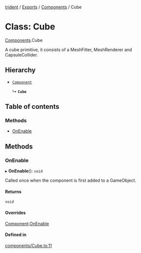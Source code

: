 [trident](../README.md) / [Exports](../modules.md) / [Components](../modules/Components.md) / Cube

# Class: Cube

[Components](../modules/Components.md).Cube

A cube primitive, it consists of a MeshFilter, MeshRenderer and CapsuleCollider.

## Hierarchy

- [`Component`](Components.Component.md)

  ↳ **`Cube`**

## Table of contents

### Methods

- [OnEnable](Components.Cube.md#onenable)

## Methods

### OnEnable

▸ **OnEnable**(): `void`

Called once when the component is first added to a GameObject.

#### Returns

`void`

#### Overrides

[Component](Components.Component.md).[OnEnable](Components.Component.md#onenable)

#### Defined in

[components/Cube.ts:11](https://github.com/AIFanatic/Trident/blob/de3c278/src/components/Cube.ts#L11)
